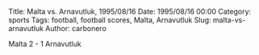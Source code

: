 Title: Malta vs. Arnavutluk, 1995/08/16
Date: 1995/08/16 00:00
Category: sports
Tags: football, football scores, Malta, Arnavutluk
Slug: malta-vs-arnavutluk
Author: carbonero


Malta 2 - 1 Arnavutluk
